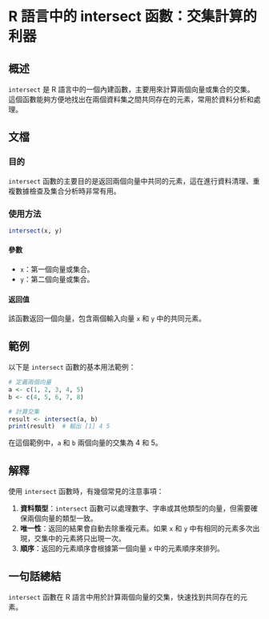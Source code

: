 <!--
Meta Description: # R 語言中的 intersect 函數：交集計算的利器 ## 概述 `intersect` 是 R 語言中的一個內建函數，主要用來計算兩個向量或集合的交集。這個函數能夠方便地找出在兩個資料集之間共同存在的元素，常用於資料分析和處理。 ## 文檔 ### 目的 `intersect` 函數的主要目...
Meta Keywords: intersect, result, 語言中的, 交集計算的利器, 語言中的一個內建函數
-->

# R 語言中的 intersect 函數：交集計算的利器

## 概述
`intersect` 是 R 語言中的一個內建函數，主要用來計算兩個向量或集合的交集。這個函數能夠方便地找出在兩個資料集之間共同存在的元素，常用於資料分析和處理。

## 文檔
### 目的
`intersect` 函數的主要目的是返回兩個向量中共同的元素，這在進行資料清理、重複數據檢查及集合分析時非常有用。

### 使用方法
```R
intersect(x, y)
```

#### 參數
- `x`：第一個向量或集合。
- `y`：第二個向量或集合。

#### 返回值
該函數返回一個向量，包含兩個輸入向量 `x` 和 `y` 中的共同元素。

## 範例
以下是 `intersect` 函數的基本用法範例：

```R
# 定義兩個向量
a <- c(1, 2, 3, 4, 5)
b <- c(4, 5, 6, 7, 8)

# 計算交集
result <- intersect(a, b)
print(result)  # 輸出 [1] 4 5
```

在這個範例中，`a` 和 `b` 兩個向量的交集為 4 和 5。

## 解釋
使用 `intersect` 函數時，有幾個常見的注意事項：

1. **資料類型**：`intersect` 函數可以處理數字、字串或其他類型的向量，但需要確保兩個向量的類型一致。
2. **唯一性**：返回的結果會自動去除重複元素。如果 `x` 和 `y` 中有相同的元素多次出現，交集中的元素將只出現一次。
3. **順序**：返回的元素順序會根據第一個向量 `x` 中的元素順序來排列。

## 一句話總結
`intersect` 函數在 R 語言中用於計算兩個向量的交集，快速找到共同存在的元素。